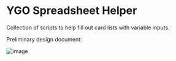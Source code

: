 # YGO Spreadsheet Helper
 Collection of scripts to help fill out card lists with variable inputs.

Preliminary design document:
 
![image](https://github.com/theillchemist/YGO-Spreadsheet-Helper/assets/1761668/f9ef57bd-579e-4699-9be6-9c06f51a68f2)

